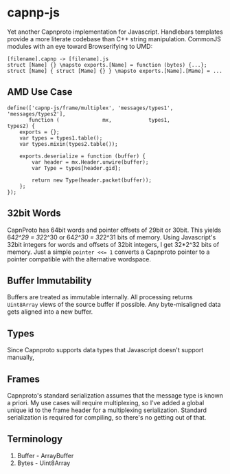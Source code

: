 capnp-js
========

Yet another Capnproto implementation for Javascript.
Handlebars templates provide a more literate codebase than C++ string manipulation.
CommonJS modules with an eye toward Browserifying to UMD:
```
[filename].capnp -> [filename].js
struct [Name] {} \mapsto exports.[Name] = function (bytes) {...};
struct [Name] { struct [Mame] {} } \mapsto exports.[Name].[Mame] = ...
```

AMD Use Case
------------
```
define(['capnp-js/frame/multiplex', 'messages/types1', 'messages/types2'],
       function (              mx,            types1,            types2) {
    exports = {};
    var types = types1.table();
    var types.mixin(types2.table());

    exports.deserialize = function (buffer) {
        var header = mx.Header.unwire(buffer);
        var Type = types[header.gid];

        return new Type(header.packet(buffer));
    };
});
```

32bit Words
-----------
CapnProto has 64bit words and pointer offsets of 29bit or 30bit.
This yields 64*2^29 = 32*2^30 or 64*2^30 = 32*2^31 bits of memory.
Using Javascript's 32bit integers for words and offsets of 32bit integers, I get 32*2^32 bits of memory.
Just a simple `pointer <<= 1` converts a Capnproto pointer to a pointer compatible with the alternative wordspace.

Buffer Immutability
-------------------
Buffers are treated as immutable internally.
All processing returns `Uint8Array` views of the source buffer if possible.
Any byte-misaligned data gets aligned into a new buffer.

Types
-----
Since Capnproto supports data types that Javascript doesn't support manually, 

Frames
------
Capnproto's standard serialization assumes that the message type is known a priori.
My use cases will require multiplexing, so I've added a global unique id to the frame header for a multiplexing serialization.
Standard serialization is required for compiling, so there's no getting out of that.

Terminology
-----------
1. Buffer - ArrayBuffer
2. Bytes - Uint8Array

